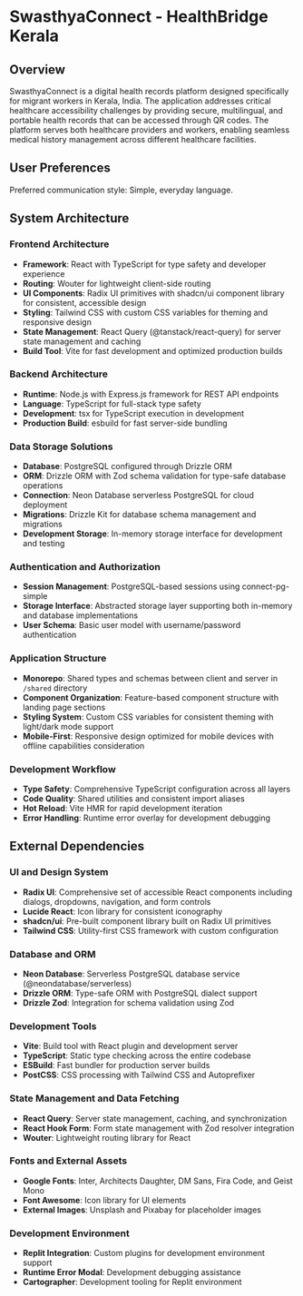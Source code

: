 # SwasthyaConnect - HealthBridge Kerala

## Overview

SwasthyaConnect is a digital health records platform designed specifically for migrant workers in Kerala, India. The application addresses critical healthcare accessibility challenges by providing secure, multilingual, and portable health records that can be accessed through QR codes. The platform serves both healthcare providers and workers, enabling seamless medical history management across different healthcare facilities.

## User Preferences

Preferred communication style: Simple, everyday language.

## System Architecture

### Frontend Architecture
- **Framework**: React with TypeScript for type safety and developer experience
- **Routing**: Wouter for lightweight client-side routing
- **UI Components**: Radix UI primitives with shadcn/ui component library for consistent, accessible design
- **Styling**: Tailwind CSS with custom CSS variables for theming and responsive design
- **State Management**: React Query (@tanstack/react-query) for server state management and caching
- **Build Tool**: Vite for fast development and optimized production builds

### Backend Architecture
- **Runtime**: Node.js with Express.js framework for REST API endpoints
- **Language**: TypeScript for full-stack type safety
- **Development**: tsx for TypeScript execution in development
- **Production Build**: esbuild for fast server-side bundling

### Data Storage Solutions
- **Database**: PostgreSQL configured through Drizzle ORM
- **ORM**: Drizzle ORM with Zod schema validation for type-safe database operations
- **Connection**: Neon Database serverless PostgreSQL for cloud deployment
- **Migrations**: Drizzle Kit for database schema management and migrations
- **Development Storage**: In-memory storage interface for development and testing

### Authentication and Authorization
- **Session Management**: PostgreSQL-based sessions using connect-pg-simple
- **Storage Interface**: Abstracted storage layer supporting both in-memory and database implementations
- **User Schema**: Basic user model with username/password authentication

### Application Structure
- **Monorepo**: Shared types and schemas between client and server in `/shared` directory
- **Component Organization**: Feature-based component structure with landing page sections
- **Styling System**: Custom CSS variables for consistent theming with light/dark mode support
- **Mobile-First**: Responsive design optimized for mobile devices with offline capabilities consideration

### Development Workflow
- **Type Safety**: Comprehensive TypeScript configuration across all layers
- **Code Quality**: Shared utilities and consistent import aliases
- **Hot Reload**: Vite HMR for rapid development iteration
- **Error Handling**: Runtime error overlay for development debugging

## External Dependencies

### UI and Design System
- **Radix UI**: Comprehensive set of accessible React components including dialogs, dropdowns, navigation, and form controls
- **Lucide React**: Icon library for consistent iconography
- **shadcn/ui**: Pre-built component library built on Radix UI primitives
- **Tailwind CSS**: Utility-first CSS framework with custom configuration

### Database and ORM
- **Neon Database**: Serverless PostgreSQL database service (@neondatabase/serverless)
- **Drizzle ORM**: Type-safe ORM with PostgreSQL dialect support
- **Drizzle Zod**: Integration for schema validation using Zod

### Development Tools
- **Vite**: Build tool with React plugin and development server
- **TypeScript**: Static type checking across the entire codebase
- **ESBuild**: Fast bundler for production server builds
- **PostCSS**: CSS processing with Tailwind CSS and Autoprefixer

### State Management and Data Fetching
- **React Query**: Server state management, caching, and synchronization
- **React Hook Form**: Form state management with Zod resolver integration
- **Wouter**: Lightweight routing library for React

### Fonts and External Assets
- **Google Fonts**: Inter, Architects Daughter, DM Sans, Fira Code, and Geist Mono
- **Font Awesome**: Icon library for UI elements
- **External Images**: Unsplash and Pixabay for placeholder images

### Development Environment
- **Replit Integration**: Custom plugins for development environment support
- **Runtime Error Modal**: Development debugging assistance
- **Cartographer**: Development tooling for Replit environment